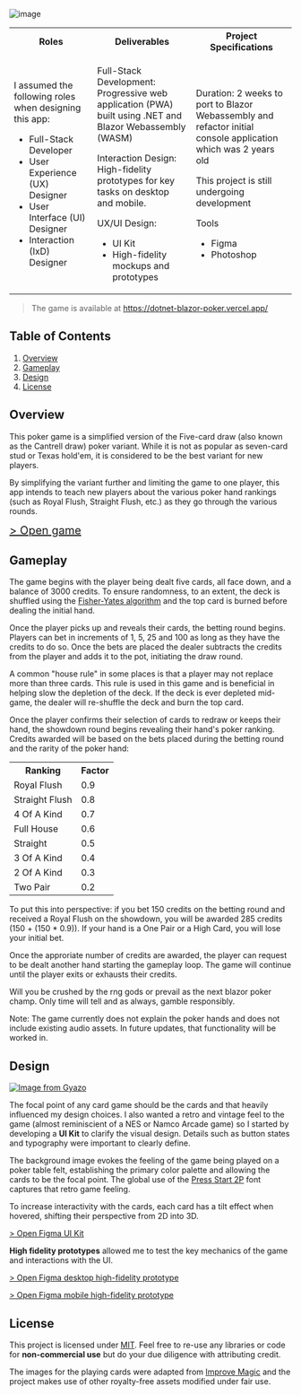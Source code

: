 ![image](https://user-images.githubusercontent.com/28933557/175179746-b8adb190-f6a8-480d-9dae-fd6fc9793223.png)

<table >
    <tr>
        <th>Roles</th>
        <th>Deliverables</th>
        <th>Project Specifications</th>
    </tr>
    <tr>
        <td style="">
            <p >I assumed the following roles when designing this app:</p>
            <ul>
                <li>Full-Stack Developer</li>
                <li>User Experience (UX) Designer</li>
                <li>User Interface (UI) Designer</li>
                <li>Interaction (IxD) Designer</li>
            </ul>
        </td>
        <td style="">
           <p>Full-Stack Development: Progressive web application (PWA) built using .NET and Blazor Webassembly (WASM)</p>
            <p>Interaction Design: High-fidelity prototypes for key tasks on desktop and mobile.</p>
            <p>UX/UI Design:</p>
            <ul>
                <li>UI Kit</li>
                <li>High-fidelity mockups and prototypes</li>
            </ul>
        </td>
        <td style="">
           <p>Duration: 2 weeks to port to Blazor Webassembly and refactor initial console application which was 2 years old</p>
           <p>This project is still undergoing development</p>
           <p>Tools</p>
           <ul>
                <li>Figma</li>
                <li>Photoshop</li>
            </ul>
        </td>
    </tr>    
</table>

> The game is available at https://dotnet-blazor-poker.vercel.app/


## Table of Contents

1. [Overview](#overview)
2. [Gameplay](#gameplay)
3. [Design](#design)
4. [License](#license)


## Overview

This poker game is a simplified version of the Five-card draw (also known as the Cantrell draw) poker variant. While it is not as popular as seven-card stud or Texas hold'em, it is considered to be the best variant for new players.

By simplifying the variant further and limiting the game to one player, this app intends to teach new players about the various poker hand rankings (such as Royal Flush, Straight Flush, etc.) as they go through the various rounds. 

<a style="font-size: 20px" href="https://dotnet-blazor-poker.vercel.app" target="_blank" title="Ctrl click to open in new window. Markdown doesn't support this yet.">> Open game</a>

## Gameplay

The game begins with the player being dealt five cards, all face down, and a balance of 3000 credits. To ensure randomness, to an extent, the deck is shuffled using the [Fisher-Yates algorithm](https://en.wikipedia.org/wiki/Fisher%E2%80%93Yates_shuffle) and the top card is burned before dealing the initial hand.

Once the player picks up and reveals their cards, the betting round begins. Players can bet in increments of 1, 5, 25 and 100 as long as they have the credits to do so. Once the bets are placed the dealer subtracts the credits from the player and adds it to the pot, initiating the draw round.

A common "house rule" in some places is that a player may not replace more than three cards. This rule is used in this game and is beneficial in helping slow the depletion of the deck. If the deck is ever depleted mid-game, the dealer will re-shuffle the deck and burn the top card. 

Once the player confirms their selection of cards to redraw or keeps their hand, the showdown round begins revealing their hand's poker ranking. Credits awarded will be based on the bets placed during the betting round and the rarity of the poker hand:

<table>
    <tr>
        <th>Ranking</th>
        <th>Factor</th>
    </tr>
    <tr>
        <td>
            Royal Flush
        </td>
        <td>
            0.9
        </td>
    </tr>
    <tr>
        <td>
            Straight Flush
        </td>
        <td>
            0.8
        </td>
    </tr>
    <tr>
        <td>
            4 Of A Kind
        </td>
        <td>
            0.7
        </td>
    </tr>
    <tr>
        <td>
            Full House
        </td>
        <td>
            0.6
        </td>
    </tr>
    <tr>
        <td>
            Straight
        </td>
        <td>
            0.5
        </td>
    </tr>
    <tr>
        <td>
           3 Of A Kind
        </td>
        <td>
            0.4
        </td>
    </tr>
    <tr>
        <td>
            2 Of A Kind
        </td>
        <td>
            0.3
        </td>
    </tr>
    <tr>
        <td>
            Two Pair
        </td>
        <td>
            0.2
        </td>
    </tr>
</table>

To put this into perspective: if you bet 150 credits on the betting round and received a Royal Flush on the showdown, you will be awarded 285 credits (150 + (150 * 0.9)). If your hand is a One Pair or a High Card, you will lose your initial bet. 

Once the approriate number of credits are awarded, the player can request to be dealt another hand starting the gameplay loop. The game will continue until the player exits or exhausts their credits.

Will you be crushed by the rng gods or prevail as the next blazor poker champ. Only time will tell and as always, gamble responsibly. 

Note: The game currently does not explain the poker hands and does not include existing audio assets. In future updates, that functionality will be worked in.


## Design

[![Image from Gyazo](https://i.gyazo.com/6f581db8ccff804ac1302fa92cf1f754.gif)](https://gyazo.com/6f581db8ccff804ac1302fa92cf1f754)

The focal point of any card game should be the cards and that heavily influenced my design choices. I also wanted a retro and vintage feel to the game (almost reminiscient of a NES or Namco Arcade game) so I started by developing a **UI Kit** to clarify the visual design. Details such as button states and typography were important to clearly define. 

The background image evokes the feeling of the game being played on a poker table felt, establishing the primary color palette and allowing the cards to be the focal point.  The global use of the [Press Start 2P](https://www.dafont.com/press-start-2p.font) font captures that retro game feeling.

 To increase interactivity with the cards, each card has a tilt effect when hovered, shifting their perspective from 2D into 3D.


<a href="https://www.figma.com/file/OKXgCENx92rbdpcXpfznhh/Dotnet-Blazor-Poker-UI-Kit?node-id=0%3A1" target="_blank" title="Ctrl click to open in new window. Markdown doesn't support this yet.">> Open Figma UI Kit</a>
</br>

**High fidelity prototypes** allowed me to test the key mechanics of the game and interactions with the UI. 

<a href="https://www.figma.com/proto/G1iR5egjXNeZlQRvg2hCiJ/Dotnet-Blazor-Poker---Prototype-V1?node-id=207%3A680&scaling=scale-down&page-id=206%3A2&starting-point-node-id=207%3A680" target="_blank" title="Ctrl click to open in new window. Markdown doesn't support this yet.">> Open Figma desktop high-fidelity prototype</a>

<a href="https://www.figma.com/proto/G1iR5egjXNeZlQRvg2hCiJ/Dotnet-Blazor-Poker---Prototype-V1?node-id=207%3A697&scaling=min-zoom&page-id=207%3A696&starting-point-node-id=207%3A697" target="_blank" title="Ctrl click to open in new window. Markdown doesn't support this yet.">> Open Figma mobile high-fidelity prototype</a>

## License

This project is licensed under [MIT](https://github.com/asathkumara/dotnet-blazor-poker/blob/master/LICENSE). Feel free to re-use any libraries or code for **non-commercial use** but do your due diligence with attributing credit.

The images for the playing cards were adapted from [Improve Magic](https://www.improvemagic.com/all-playing-cards-names-with-pictures/) and the project makes use of other royalty-free assets modified under fair use.
